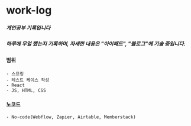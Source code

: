 # work-log
##### 개인공부 기록입니다 
##### 하루에 무얼 했는지 기록하며, 자세한 내용은 "아이패드", "블로그"에 기술 중입니다.


#### 범위 
```
- 스프링 
- 테스트 케이스 작성 
- React 
- JS, HTML, CSS
```
>
#### 노코드
```
- No-code(Webflow, Zapier, Airtable, Memberstack)
```
